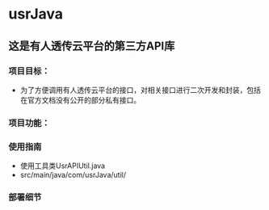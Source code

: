 # usrJava
## 这是有人透传云平台的第三方API库

### 项目目标：
* 为了方便调用有人透传云平台的接口，对相关接口进行二次开发和封装，包括在官方文档没有公开的部分私有接口。
### 项目功能：

### 使用指南
* 使用工具类UsrAPIUtil.java
* src/main/java/com/usrJava/util/
### 部署细节
